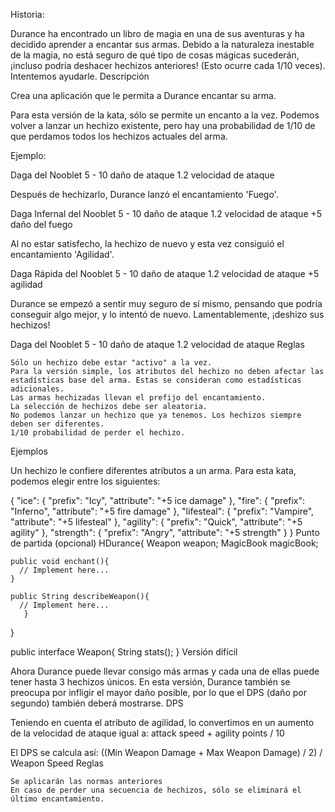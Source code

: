 Historia:

Durance ha encontrado un libro de magia en una de sus aventuras y ha decidido aprender a encantar sus armas. Debido a la naturaleza inestable de la magia, no está seguro de qué tipo de cosas mágicas sucederán, ¡incluso podría deshacer hechizos anteriores! (Esto ocurre cada 1/10 veces). Intentemos ayudarle.
Descripción

Crea una aplicación que le permita a Durance encantar su arma.

Para esta versión de la kata, sólo se permite un encanto a la vez. Podemos volver a lanzar un hechizo existente, pero hay una probabilidad de 1/10 de que perdamos todos los hechizos actuales del arma.

Ejemplo:

Daga del Nooblet
5 - 10 daño de ataque
1.2 velocidad de ataque

Después de hechizarlo, Durance lanzó el encantamiento 'Fuego'.

Daga Infernal del Nooblet
5 - 10 daño de ataque
1.2 velocidad de ataque
+5 daño del fuego

Al no estar satisfecho, la hechizo de nuevo y esta vez consiguió el encantamiento 'Agilidad'.


Daga Rápida del Nooblet
5 - 10 daño de ataque
1.2 velocidad de ataque
+5 agilidad

Durance se empezó a sentir muy seguro de sí mismo, pensando que podría conseguir algo mejor, y lo intentó de nuevo. Lamentablemente, ¡deshizo sus hechizos!

Daga del Nooblet
5 - 10 daño de ataque
1.2 velocidad de ataque
Reglas

    Sólo un hechizo debe estar "activo" a la vez.
    Para la versión simple, los atributos del hechizo no deben afectar las estadísticas base del arma. Estas se consideran como estadísticas adicionales.
    Las armas hechizadas llevan el prefijo del encantamiento.
    La selección de hechizos debe ser aleatoria.
    No podemos lanzar un hechizo que ya tenemos. Los hechizos siempre deben ser diferentes.
    1/10 probabilidad de perder el hechizo.


Ejemplos

Un hechizo le confiere diferentes atributos a un arma. Para esta kata, podemos elegir entre los siguientes:

{
  "ice": {
    "prefix": "Icy",
    "attribute": "+5 ice damage"
  },
  "fire": {
    "prefix": "Inferno",
    "attribute": "+5 fire damage"
  },
  "lifesteal": {
    "prefix": "Vampire",
    "attribute": "+5 lifesteal"
  },
  "agility": {
    "prefix": "Quick",
    "attribute": "+5 agility"
  },
  "strength": {
    "prefix": "Angry",
    "attribute": "+5 strength"
  }
}
Punto de partida (opcional)
HDurance{
    Weapon weapon;
    MagicBook magicBook;

    public void enchant(){
      // Implement here...
    }

    public String describeWeapon(){
      // Implement here...
       }
  }

  public interface Weapon{
    String stats();
  }
Versión difícil

Ahora Durance puede llevar consigo más armas y cada una de ellas puede tener hasta 3 hechizos únicos. En esta versión, Durance también se preocupa por infligir el mayor daño posible, por lo que el DPS (daño por segundo) también deberá mostrarse.
DPS

Teniendo en cuenta el atributo de agilidad, lo convertimos en un aumento de la velocidad de ataque igual a: attack speed + agility points / 10

El DPS se calcula así: ((Min Weapon Damage + Max Weapon Damage) / 2) / Weapon Speed
Reglas

    Se aplicarán las normas anteriores
    En caso de perder una secuencia de hechizos, sólo se eliminará el último encantamiento.


